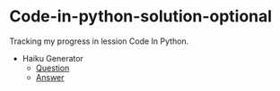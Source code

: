 # Code-in-python-solution-optional
Tracking my progress in lession Code In Python.

- Haiku Generator
  - [Question](Question/Haiku_Generator)
  - [Answer](Answer/Haiku_Generator)
